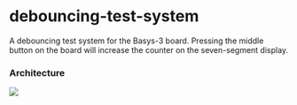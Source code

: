 # debouncing-test-system
A debouncing test system for the Basys-3 board. Pressing the middle button on the board will increase the counter on the seven-segment display.

### Architecture
![](https://feqzz.no/img/debouncing-test-system-architecture.png)
